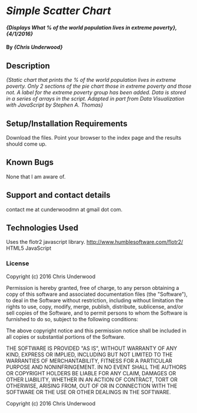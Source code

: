 # _Simple Scatter Chart_

#### _{Displays What % of the world population lives in extreme poverty}, {4/1/2016}_

#### By _**{Chris Underwood}**_

## Description

_{Static chart that prints the % of the world population lives in extreme poverty. Only 2 sections of the pie chart those in extreme poverty and those not. A label for the extreme poverty group has been added. Data is stored in a series of arrays in the script. Adapted in part from Data Visualization with JavaScript by Stephen A. Thomas}_

## Setup/Installation Requirements
Download the files.
Point your browser to the index page and the results should come up.


## Known Bugs

None that I am aware of.

## Support and contact details

contact me at cunderwoodmn at gmail dot com.

## Technologies Used

Uses the flotr2 javascript library. http://www.humblesoftware.com/flotr2/
HTML5
JavaScript

### License

Copyright (c) 2016 Chris Underwood


Permission is hereby granted, free of charge, to any person obtaining a copy of this software and associated documentation files (the "Software"), to deal in the Software without restriction, including without limitation the rights to use, copy, modify, merge, publish, distribute, sublicense, and/or sell copies of the Software, and to permit persons to whom the Software is furnished to do so, subject to the following conditions:

The above copyright notice and this permission notice shall be included in all copies or substantial portions of the Software.

THE SOFTWARE IS PROVIDED "AS IS", WITHOUT WARRANTY OF ANY KIND, EXPRESS OR IMPLIED, INCLUDING BUT NOT LIMITED TO THE WARRANTIES OF MERCHANTABILITY, FITNESS FOR A PARTICULAR PURPOSE AND NONINFRINGEMENT. IN NO EVENT SHALL THE AUTHORS OR COPYRIGHT HOLDERS BE LIABLE FOR ANY CLAIM, DAMAGES OR OTHER LIABILITY, WHETHER IN AN ACTION OF CONTRACT, TORT OR OTHERWISE, ARISING FROM, OUT OF OR IN CONNECTION WITH THE SOFTWARE OR THE USE OR OTHER DEALINGS IN THE SOFTWARE.

Copyright (c) 2016 Chris Underwood
